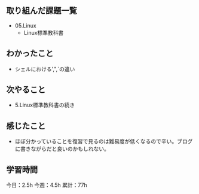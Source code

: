 ## 取り組んだ課題一覧

- 05.Linux
  - Linux標準教科書 


## わかったこと
- シェルにおける',",`の違い

## 次やること
- 5.Linux標準教科書の続き

## 感じたこと
- ほぼ分かっていることを復習で見るのは難易度が低くなるので辛い。ブログに書きながらだと良いのかもしれない。
## 学習時間

今日：2.5h
今週：4.5h
累計：77h

